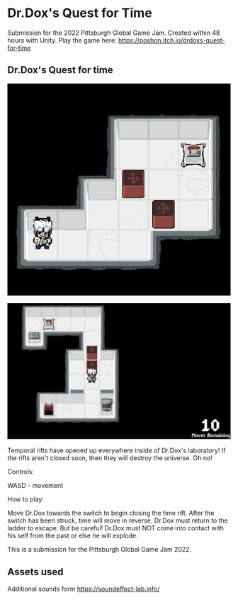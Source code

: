 # Dr.Dox's Quest for Time
Submission for the 2022 Pittsburgh Global Game Jam. Created within 48 hours with Unity. Play the game here: https://poshon.itch.io/drdoxs-quest-for-time

## Dr.Dox's Quest for time

![Screenshot1](Screenshot1.png)

![Screenshot2](Screenshot2.png)

Temporal rifts have opened up everywhere inside of Dr.Dox's laboratory! If the rifts aren't closed soon, then they will destroy the universe. Oh no!


Controls:

WASD - movement


How to play:

Move Dr.Dox towards the switch to begin closing the time rift. After the switch has been struck, time will move in reverse. Dr.Dox must return to the ladder to escape. But be careful! Dr.Dox must NOT come into contact with his self from the past or else he will explode.

This is a submission for the Pittsburgh Global Game Jam 2022.


## Assets used
Additional sounds form https://soundeffect-lab.info/

